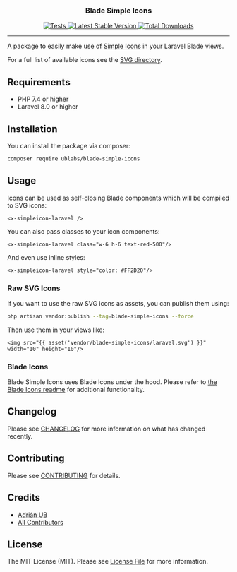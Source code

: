 <h3 align="center">
    Blade Simple Icons
</h3>

<p align="center">
    <a href="https://github.com/ublabs/blade-simple-icons/actions?query=workflow%3ATests">
        <img src="https://github.com/ublabs/blade-simple-icons/workflows/Tests/badge.svg" alt="Tests">
    </a>
    <a href="https://packagist.org/packages/ublabs/blade-simple-icons">
        <img src="https://img.shields.io/packagist/v/ublabs/blade-simple-icons" alt="Latest Stable Version">
    </a>
    <a href="https://packagist.org/packages/ublabs/blade-simple-icons">
        <img src="https://img.shields.io/packagist/dt/ublabs/blade-simple-icons" alt="Total Downloads">
    </a>
</p>

---

A package to easily make use of [Simple Icons](https://simpleicons.org/) in your Laravel Blade views.

For a full list of available icons see the [SVG directory](./resources/svg).

## Requirements

- PHP 7.4 or higher
- Laravel 8.0 or higher

## Installation

You can install the package via composer:

```bash
composer require ublabs/blade-simple-icons
```

## Usage

Icons can be used as self-closing Blade components which will be compiled to SVG icons:

```blade
<x-simpleicon-laravel />
```

You can also pass classes to your icon components:

```blade
<x-simpleicon-laravel class="w-6 h-6 text-red-500"/>
```

And even use inline styles:

```blade
<x-simpleicon-laravel style="color: #FF2D20"/>
```

### Raw SVG Icons

If you want to use the raw SVG icons as assets, you can publish them using:

```bash
php artisan vendor:publish --tag=blade-simple-icons --force
```

Then use them in your views like:

```blade
<img src="{{ asset('vendor/blade-simple-icons/laravel.svg') }}" width="10" height="10"/>
```

### Blade Icons

Blade Simple Icons uses Blade Icons under the hood. Please refer to [the Blade Icons readme](https://github.com/blade-ui-kit/blade-icons) for additional functionality.

## Changelog

Please see [CHANGELOG](CHANGELOG.md) for more information on what has changed recently.

## Contributing

Please see [CONTRIBUTING](.github/CONTRIBUTING.md) for details.

## Credits

-   [Adrián UB](https://github.com/adrian-ub)
-   [All Contributors](../../contributors)

## License

The MIT License (MIT). Please see [License File](LICENSE.md) for more information.

